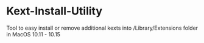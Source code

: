 # Kext-Install-Utility
Tool to easy install or remove additional kexts into /Library/Extensions folder in MacOS 10.11 - 10.15
